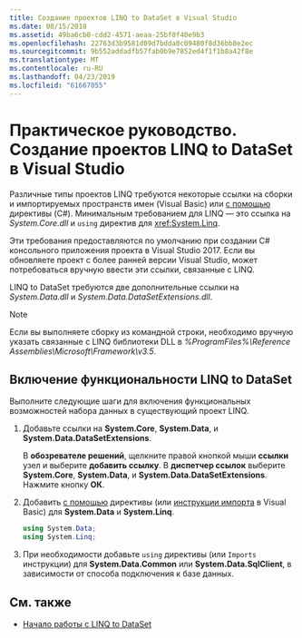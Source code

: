 ```yaml
---
title: Создание проектов LINQ to DataSet в Visual Studio
ms.date: 08/15/2018
ms.assetid: 49ba6cb0-cdd2-4571-aeaa-25bf0f40e9b3
ms.openlocfilehash: 22763d3b9581d09d7bdda0c09480f8d36bb8e2ec
ms.sourcegitcommit: 9b552addadfb57fab0b9e7852ed4f1f1b8a42f8e
ms.translationtype: MT
ms.contentlocale: ru-RU
ms.lasthandoff: 04/23/2019
ms.locfileid: "61667055"
---
```

# <a name="how-to-create-a-linq-to-dataset-project-in-visual-studio"></a>Практическое руководство. Создание проектов LINQ to DataSet в Visual Studio

Различные типы проектов LINQ требуются некоторые ссылки на сборки и импортируемых пространств имен (Visual Basic) или [с помощью](../../../csharp/language-reference/keywords/using-directive.md) директивы (C#). Минимальным требованием для LINQ — это ссылка на *System.Core.dll* и `using` директив для <xref:System.Linq>.

Эти требования предоставляются по умолчанию при создании C# консольного приложения проекта в Visual Studio 2017. Если вы обновляете проект с более ранней версии Visual Studio, может потребоваться вручную ввести эти ссылки, связанные с LINQ.

LINQ to DataSet требуются две дополнительные ссылки на *System.Data.dll* и *System.Data.DataSetExtensions.dll*.

> [!NOTE]
> Если вы выполняете сборку из командной строки, необходимо вручную указать связанные с LINQ библиотеки DLL в *%ProgramFiles%\Reference Assemblies\Microsoft\Framework\v3.5*.

## <a name="to-enable-linq-to-dataset-functionality"></a>Включение функциональности LINQ to DataSet

Выполните следующие шаги для включения функциональных возможностей набора данных в существующий проект LINQ.

1. Добавьте ссылки на **System.Core**, **System.Data**, и **System.Data.DataSetExtensions**.

   В **обозревателе решений**, щелкните правой кнопкой мыши **ссылки** узел и выберите **добавить ссылку**. В **диспетчер ссылок** выберите **System.Core**, **System.Data**, и **System.Data.DataSetExtensions**. Нажмите кнопку **ОК**.

1. Добавить [с помощью](../../../csharp/language-reference/keywords/using-directive.md) директивы (или [инструкции импорта](../../../visual-basic/language-reference/statements/imports-statement-net-namespace-and-type.md) в Visual Basic) для **System.Data** и **System.Linq**.

   ```csharp
   using System.Data;
   using System.Linq;
   ```

1. При необходимости добавьте `using` директивы (или `Imports` инструкции) для **System.Data.Common** или **System.Data.SqlClient**, в зависимости от способа подключения к базе данных.

## <a name="see-also"></a>См. также

- [Начало работы с LINQ to DataSet](../../../../docs/framework/data/adonet/getting-started-linq-to-dataset.md)
